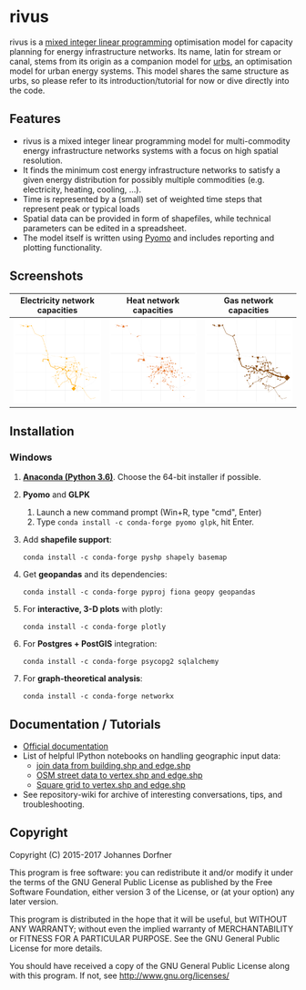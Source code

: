 # rivus

rivus is a [mixed integer linear programming](https://en.wikipedia.org/wiki/Integer_programming) optimisation model for capacity planning for energy infrastructure networks. Its name, latin for stream or canal, stems from its origin as a companion model for [urbs](https://github.com/tum-ens/urbs), an optimisation model for urban energy systems. This model shares the same structure as urbs, so please refer to its introduction/tutorial for now or dive directly into the code.  

## Features

  * rivus is a mixed integer linear programming model for multi-commodity energy infrastructure networks systems with a focus on high spatial resolution.
  * It finds the minimum cost energy infrastructure networks to satisfy a given energy distribution for possibly multiple commodities (e.g. electricity, heating, cooling, ...).
  * Time is represented by a (small) set of weighted time steps that represent peak or typical loads  
  * Spatial data can be provided in form of shapefiles, while technical parameters can be edited in a spreadsheet.
  * The model itself is written using [Pyomo](https://software.sandia.gov/trac/coopr/wiki/Pyomo) and includes reporting and plotting functionality. 

## Screenshots

Electricity network capacities|  Heat network capacities    |  Gas network capacities
:----------------------------:|:---------------------------:|:---------------------------:
![](doc/img/caps-elec.png)    |  ![](doc/img/caps-heat.png) |  ![](doc/img/caps-gas.png)

## Installation

### Windows

1. [**Anaconda (Python 3.6)**](http://continuum.io/downloads). Choose the 64-bit installer if possible.

2. **Pyomo** and **GLPK**
   1. Launch a new command prompt (Win+R, type "cmd", Enter)
   2. Type `conda install -c conda-forge pyomo glpk`, hit Enter.

3. Add **shapefile support**:
   ```
   conda install -c conda-forge pyshp shapely basemap
   ```

4. Get **geopandas** and its dependencies:
   ```
   conda install -c conda-forge pyproj fiona geopy geopandas
   ```
   
5. For **interactive, 3-D plots** with plotly:
   ```
   conda install -c conda-forge plotly
   ```

6. For **Postgres + PostGIS** integration:
   ```
   conda install -c conda-forge psycopg2 sqlalchemy
   ``` 
7. For **graph-theoretical analysis**:
   ```
   conda install -c conda-forge networkx
   ``` 

## Documentation / Tutorials

  * [Official documentation](http://rivus.readthedocs.io/en/latest/)
  * List of helpful IPython notebooks on handling geographic input data:
    + [join data from building.shp and edge.shp](https://nbviewer.jupyter.org/gist/lnksz/6edcd0a877997e9365e808146e9b51fe)
    + [OSM street data to vertex.shp and edge.shp](https://nbviewer.jupyter.org/gist/lnksz/7977c4cff9c529ca137b67b6774c60d7)
    + [Square grid to vertex.shp and edge.shp](https://nbviewer.jupyter.org/gist/lnksz/bd8ce0a79e499479b61ea7b45d5c661d)
  * See repository-wiki for archive of interesting conversations, tips, and troubleshooting.

## Copyright

Copyright (C) 2015-2017  Johannes Dorfner

This program is free software: you can redistribute it and/or modify
it under the terms of the GNU General Public License as published by
the Free Software Foundation, either version 3 of the License, or
(at your option) any later version.

This program is distributed in the hope that it will be useful,
but WITHOUT ANY WARRANTY; without even the implied warranty of
MERCHANTABILITY or FITNESS FOR A PARTICULAR PURPOSE.  See the
GNU General Public License for more details.

You should have received a copy of the GNU General Public License
along with this program.  If not, see <http://www.gnu.org/licenses/>
